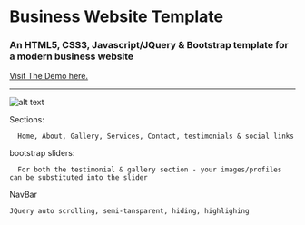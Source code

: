 # Business Website Template

### An HTML5, CSS3, Javascript/JQuery &amp; Bootstrap template for a modern business website

[Visit The Demo here.](http://business-website-template.herokuapp.com/index.html/)

***

![alt text](images/screencast2.gif "screencast")


Sections:
```
  Home, About, Gallery, Services, Contact, testimonials & social links
```

bootstrap sliders:
```
  For both the testimonial & gallery section - your images/profiles can be substituted into the slider
```

NavBar
```
JQuery auto scrolling, semi-tansparent, hiding, highlighing
```
